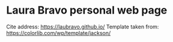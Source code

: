 # Laura Bravo personal web page
Cite address: https://laubravo.github.io/
Template taken from: https://colorlib.com/wp/template/jackson/

